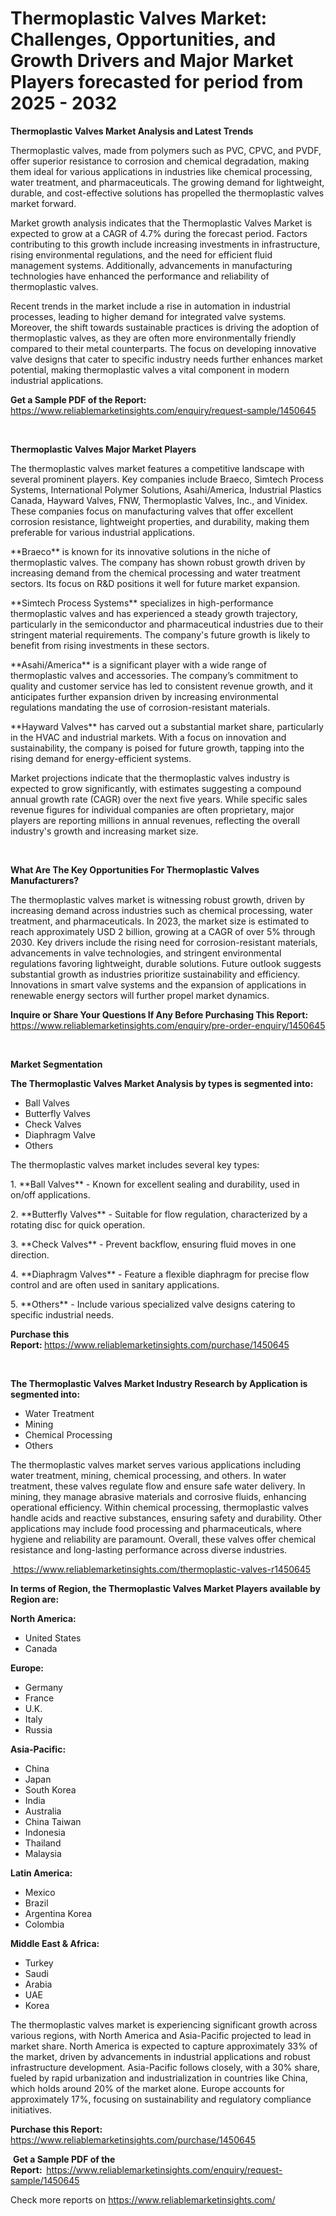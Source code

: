 <p><h1>Thermoplastic Valves Market: Challenges, Opportunities, and Growth Drivers and Major Market Players forecasted for period from 2025 - 2032</h1></p><p><strong>Thermoplastic Valves Market Analysis and Latest Trends</strong></p>
<p><p>Thermoplastic valves, made from polymers such as PVC, CPVC, and PVDF, offer superior resistance to corrosion and chemical degradation, making them ideal for various applications in industries like chemical processing, water treatment, and pharmaceuticals. The growing demand for lightweight, durable, and cost-effective solutions has propelled the thermoplastic valves market forward.</p><p>Market growth analysis indicates that the Thermoplastic Valves Market is expected to grow at a CAGR of 4.7% during the forecast period. Factors contributing to this growth include increasing investments in infrastructure, rising environmental regulations, and the need for efficient fluid management systems. Additionally, advancements in manufacturing technologies have enhanced the performance and reliability of thermoplastic valves.</p><p>Recent trends in the market include a rise in automation in industrial processes, leading to higher demand for integrated valve systems. Moreover, the shift towards sustainable practices is driving the adoption of thermoplastic valves, as they are often more environmentally friendly compared to their metal counterparts. The focus on developing innovative valve designs that cater to specific industry needs further enhances market potential, making thermoplastic valves a vital component in modern industrial applications.</p></p>
<p><strong>Get a Sample PDF of the Report:&nbsp;</strong> <a href="https://www.reliablemarketinsights.com/enquiry/request-sample/1450645?utm_campaign=2117&utm_medium=2&utm_source=Github&utm_content=ia&utm_term=09042025&utm_id=thermoplastic-valves">https://www.reliablemarketinsights.com/enquiry/request-sample/1450645</a></p>
<p>&nbsp;</p>
<p><strong>Thermoplastic Valves Major Market Players</strong></p>
<p><p>The thermoplastic valves market features a competitive landscape with several prominent players. Key companies include Braeco, Simtech Process Systems, International Polymer Solutions, Asahi/America, Industrial Plastics Canada, Hayward Valves, FNW, Thermoplastic Valves, Inc., and Vinidex. These companies focus on manufacturing valves that offer excellent corrosion resistance, lightweight properties, and durability, making them preferable for various industrial applications.</p><p>**Braeco** is known for its innovative solutions in the niche of thermoplastic valves. The company has shown robust growth driven by increasing demand from the chemical processing and water treatment sectors. Its focus on R&D positions it well for future market expansion.</p><p>**Simtech Process Systems** specializes in high-performance thermoplastic valves and has experienced a steady growth trajectory, particularly in the semiconductor and pharmaceutical industries due to their stringent material requirements. The company's future growth is likely to benefit from rising investments in these sectors.</p><p>**Asahi/America** is a significant player with a wide range of thermoplastic valves and accessories. The company’s commitment to quality and customer service has led to consistent revenue growth, and it anticipates further expansion driven by increasing environmental regulations mandating the use of corrosion-resistant materials.</p><p>**Hayward Valves** has carved out a substantial market share, particularly in the HVAC and industrial markets. With a focus on innovation and sustainability, the company is poised for future growth, tapping into the rising demand for energy-efficient systems.</p><p>Market projections indicate that the thermoplastic valves industry is expected to grow significantly, with estimates suggesting a compound annual growth rate (CAGR) over the next five years. While specific sales revenue figures for individual companies are often proprietary, major players are reporting millions in annual revenues, reflecting the overall industry's growth and increasing market size.</p></p>
<p>&nbsp;</p>
<p><strong>What Are The Key Opportunities For Thermoplastic Valves Manufacturers?</strong></p>
<p><p>The thermoplastic valves market is witnessing robust growth, driven by increasing demand across industries such as chemical processing, water treatment, and pharmaceuticals. In 2023, the market size is estimated to reach approximately USD 2 billion, growing at a CAGR of over 5% through 2030. Key drivers include the rising need for corrosion-resistant materials, advancements in valve technologies, and stringent environmental regulations favoring lightweight, durable solutions. Future outlook suggests substantial growth as industries prioritize sustainability and efficiency. Innovations in smart valve systems and the expansion of applications in renewable energy sectors will further propel market dynamics.</p></p>
<p><strong>Inquire or Share Your Questions If Any Before Purchasing This Report:</strong> <a href="https://www.reliablemarketinsights.com/enquiry/pre-order-enquiry/1450645?utm_campaign=2117&utm_medium=2&utm_source=Github&utm_content=ia&utm_term=09042025&utm_id=thermoplastic-valves">https://www.reliablemarketinsights.com/enquiry/pre-order-enquiry/1450645</a></p>
<p>&nbsp;</p>
<p><strong>Market Segmentation</strong></p>
<p><strong>The Thermoplastic Valves Market Analysis by types is segmented into:</strong></p>
<p><ul><li>Ball Valves</li><li>Butterfly Valves</li><li>Check Valves</li><li>Diaphragm Valve</li><li>Others</li></ul></p>
<p><p>The thermoplastic valves market includes several key types: </p><p>1. **Ball Valves** - Known for excellent sealing and durability, used in on/off applications.</p><p>2. **Butterfly Valves** - Suitable for flow regulation, characterized by a rotating disc for quick operation.</p><p>3. **Check Valves** - Prevent backflow, ensuring fluid moves in one direction.</p><p>4. **Diaphragm Valves** - Feature a flexible diaphragm for precise flow control and are often used in sanitary applications.</p><p>5. **Others** - Include various specialized valve designs catering to specific industrial needs.</p></p>
<p><strong>Purchase this Report:&nbsp;</strong><a href="https://www.reliablemarketinsights.com/purchase/1450645?utm_campaign=2117&utm_medium=2&utm_source=Github&utm_content=ia&utm_term=09042025&utm_id=thermoplastic-valves">https://www.reliablemarketinsights.com/purchase/1450645</a></p>
<p>&nbsp;</p>
<p><strong>The Thermoplastic Valves Market Industry Research by Application is segmented into:</strong></p>
<p><ul><li>Water Treatment</li><li>Mining</li><li>Chemical Processing</li><li>Others</li></ul></p>
<p><p>The thermoplastic valves market serves various applications including water treatment, mining, chemical processing, and others. In water treatment, these valves regulate flow and ensure safe water delivery. In mining, they manage abrasive materials and corrosive fluids, enhancing operational efficiency. Within chemical processing, thermoplastic valves handle acids and reactive substances, ensuring safety and durability. Other applications may include food processing and pharmaceuticals, where hygiene and reliability are paramount. Overall, these valves offer chemical resistance and long-lasting performance across diverse industries.</p></p>
<p><a href="https://www.reliablemarketinsights.com/thermoplastic-valves-r1450645?utm_campaign=2117&utm_medium=2&utm_source=Github&utm_content=ia&utm_term=09042025&utm_id=thermoplastic-valves">&nbsp;https://www.reliablemarketinsights.com/thermoplastic-valves-r1450645</a></p>
<p><strong>In terms of Region, the Thermoplastic Valves Market Players available by Region are:</strong></p>
<p>
    <p> <strong> North America: </strong>
        <ul>
            <li>United States</li>
            <li>Canada</li>
        </ul>
        </p> 
    <p> <strong> Europe: </strong>
        <ul>
            <li>Germany</li>
            <li>France</li>
            <li>U.K.</li>
            <li>Italy</li>
            <li>Russia</li>
        </ul>
        </p> 
    <p> <strong> Asia-Pacific: </strong>
        <ul>
            <li>China</li>
            <li>Japan</li>
            <li>South Korea</li>
            <li>India</li>
            <li>Australia</li>
            <li>China Taiwan</li>
            <li>Indonesia</li>
            <li>Thailand</li>
            <li>Malaysia</li>
        </ul>
        </p> 
    <p> <strong> Latin America: </strong>
        <ul>
            <li>Mexico</li>
            <li>Brazil</li>
            <li>Argentina Korea</li>
            <li>Colombia</li>
        </ul>
        </p> 
    <p> <strong> Middle East & Africa: </strong>
        <ul>
            <li>Turkey</li>
            <li>Saudi</li>
            <li>Arabia</li>
            <li>UAE</li>
            <li>Korea</li>
        </ul>
    </p>
    </p>
<p><p>The thermoplastic valves market is experiencing significant growth across various regions, with North America and Asia-Pacific projected to lead in market share. North America is expected to capture approximately 33% of the market, driven by advancements in industrial applications and robust infrastructure development. Asia-Pacific follows closely, with a 30% share, fueled by rapid urbanization and industrialization in countries like China, which holds around 20% of the market alone. Europe accounts for approximately 17%, focusing on sustainability and regulatory compliance initiatives.</p></p>
<p><strong>Purchase this Report: </strong><a href="https://www.reliablemarketinsights.com/purchase/1450645?utm_campaign=2117&utm_medium=2&utm_source=Github&utm_content=ia&utm_term=09042025&utm_id=thermoplastic-valves">https://www.reliablemarketinsights.com/purchase/1450645</a></p>
<p>&nbsp;<strong>Get a Sample PDF of the Report:&nbsp;&nbsp;</strong><a href="https://www.reliablemarketinsights.com/enquiry/request-sample/1450645?utm_campaign=2117&utm_medium=2&utm_source=Github&utm_content=ia&utm_term=09042025&utm_id=thermoplastic-valves">https://www.reliablemarketinsights.com/enquiry/request-sample/1450645</a></p>
<p><strong></strong></p>
<p>Check more reports on <a href="https://www.reliablemarketinsights.com/?utm_campaign=2117&utm_medium=2&utm_source=Github&utm_content=ia&utm_term=09042025&utm_id=thermoplastic-valves">https://www.reliablemarketinsights.com/</a></p>